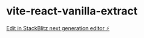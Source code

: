 # vite-react-vanilla-extract

[Edit in StackBlitz next generation editor ⚡️](https://stackblitz.com/~/github.com/thongquach/vite-react-vanilla-extract)